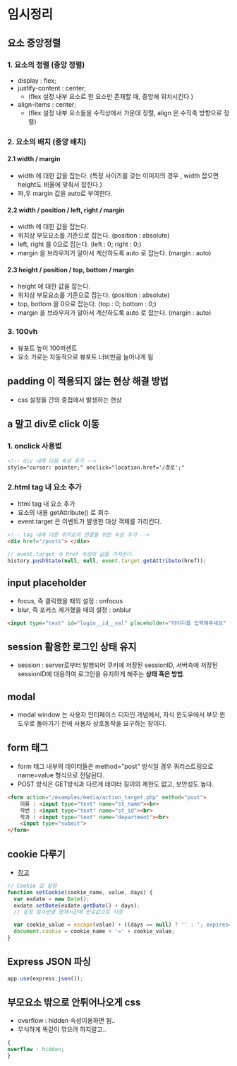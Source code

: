 # 임시정리



## 요소 중앙정렬
 
### 1. 요소의 정렬 (중앙 정렬)

- display : flex;
- justify-content : center;
  - (flex 설정 내부 요소로 한 요소만 존재할 때, 중앙에 위치시킨다.)
- align-items : center;
  - (flex 설정 내부 요소들을 수직상에서 가운데 정렬, align 은 수직축 방향으로 정렬)

### 2. 요소의 배치 (중앙 배치)

#### 2.1 width / margin

- width 에 대한 값을 잡는다. (특정 사이즈를 갖는 이미지의 경우 , width 잡으면 height도 비율에 맞춰서 잡힌다.)
- 좌,우 margin 값을 auto로 부여한다.

#### 2.2 width / position / left, right / margin

- width 에 대한 값을 잡는다.
- 위치상 부모요소를 기준으로 잡는다. (position : absolute)
- left, right 를 0으로 잡는다. (left : 0; right : 0;)
- margin 을 브라우저가 알아서 계산하도록 auto 로 잡는다. (margin : auto)

#### 2.3 height / position / top, bottom / margin

- height 에 대한 값을 잡는다.
- 위치상 부모요소를 기준으로 잡는다. (position : absolute)
- top, bottom 을 0으로 잡는다. (top : 0; bottom : 0;)
- margin 을 브라우저가 알아서 계산하도록 auto 로 잡는다. (margin : auto)

### 3. 100vh

- 뷰포트 높이 100퍼센트
- 요소 가로는 자동적으로 뷰포트 너비만큼 늘어나게 됨



## padding 이 적용되지 않는 현상 해결 방법

- css 설정들 간의 중첩에서 발생하는 현상



## a 말고 div로 click 이동

### 1. onclick 사용법

```html
<!-- div 내에 다음 속성 추가 -->
style="cursor: pointer;" onclick="location.href='/경로';"
```

### 2.html tag 내 요소 추가

- html tag 내 요소 추가
- 요소의 내용 getAttribute() 로 회수
- event.target 은 이벤트가 발생한 대상 객체를 가리킨다.

```html
<!-- tag 내에 다른 위치로의 연결을 위한 속성 추가 -->
<div href="/posts"> </div>
```

```js
// event.target 속 href 속성의 값을 가져온다.
history.pushState(null, null, event.target.getAttribute(href));
```



## input placeholder

- focus, 즉 클릭했을 때의 설정 : onfocus
- blur, 즉 포커스 제거했을 때의 설정 : onblur

```html
<input type="text" id="login__id__val" placeholder="아이디를 입력해주세요" onfocus="this.placeholder=''" onblur="this.placholder='아이디를 입력해주세요'" />
```



## session 활용한 로그인 상태 유지

- session : server로부터 발행되어 쿠키에 저장된 sessionID, 서버측에 저장된 sessionID에 대응하여 로그인을 유지하게 해주는 **상태 혹은 방법**.



## modal

- modal window 는 사용자 인터페이스 디자인 개념에서, 자식 윈도우에서 부모 윈도우로 돌아가기 전에 사용자 상호동작을 요구하는 창이다.


## form 태그

- form 태그 내부의 데이터들은 method="post" 방식일 경우 쿼리스트링으로 name=value 형식으로 전달된다.
- POST 방식은 GET방식과 다르게 데이터 길이의 제한도 없고, 보안성도 높다.

```html
<form action="/examples/media/action_target.php" method="post">
    이름 : <input type="text" name="st_name"><br>
    학번 : <input type="text" name="st_id"><br>
    학과 : <input type="text" name="department"><br>
    <input type="submit">
</form>
```


## cookie 다루기

- [참고](https://blogpack.tistory.com/1071)

```js
// Cookie 값 설정
function setCookie(cookie_name, value, days) {
  var exdate = new Date();
  exdate.setDate(exdate.getDate() + days);
  // 설정 일수만큼 현재시간에 만료값으로 지정

  var cookie_value = escape(value) + ((days == null) ? '' : '; expires=' + exdate.toUTCString());
  document.cookie = cookie_name + '=' + cookie_value;
}
```

## Express JSON 파싱

```js
app.use(express.json());
```

## 부모요소 밖으로 안튀어나오게 css

- overflow : hidden 속성이용하면 됨..
- 무식하게 똑같이 깎으려 하지말고..

```css
{
overflow : hidden;
}
```